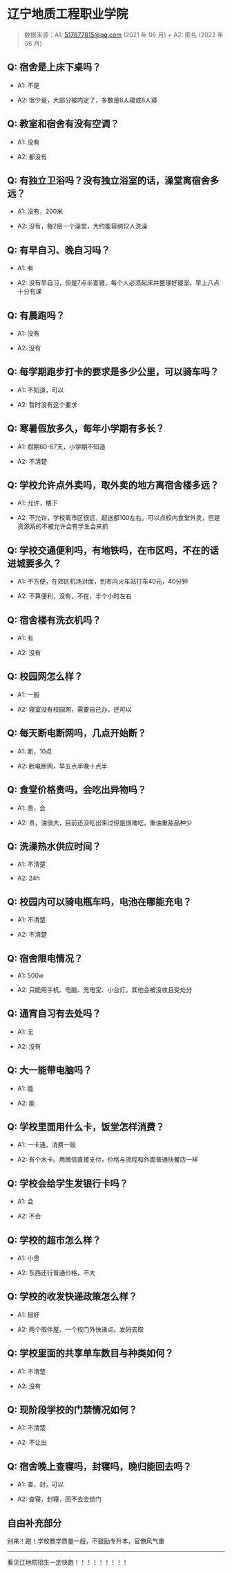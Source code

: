 # 辽宁地质工程职业学院

> 数据来源：A1: 517877815@qq.com (2021 年 06 月) + A2: 匿名 (2022 年 06 月)

## Q: 宿舍是上床下桌吗？

- A1: 不是

- A2: 很少是，大部分被内定了，多数是6人寝或8人寝

## Q: 教室和宿舍有没有空调？

- A1: 没有

- A2: 都没有

## Q: 有独立卫浴吗？没有独立浴室的话，澡堂离宿舍多远？

- A1: 没有，200米

- A2: 没有，每2层一个澡堂，大约能容纳12人洗澡

## Q: 有早自习、晚自习吗？

- A1: 有

- A2: 没有早自习，但是7点半查寝，每个人必须起床并整理好寝室，早上八点十分有课

## Q: 有晨跑吗？

- A1: 没有

- A2: 没有

## Q: 每学期跑步打卡的要求是多少公里，可以骑车吗？

- A1: 不知道，可以

- A2: 暂时没有这个要求

## Q: 寒暑假放多久，每年小学期有多长？

- A1: 假期60-67天，小学期不知道

- A2: 不清楚

## Q: 学校允许点外卖吗，取外卖的地方离宿舍楼多远？

- A1: 允许，楼下

- A2: 不允许，学校离市区很远，起送都100左右。可以点校内食堂外卖，但是资源系的不被允许会有学生会来抓

## Q: 学校交通便利吗，有地铁吗，在市区吗，不在的话进城要多久？

- A1: 不方便，在郊区机场对面，到市内火车站打车40元，40分钟

- A2: 不算便利，没有，不在，半个小时左右

## Q: 宿舍楼有洗衣机吗？

- A1: 有

- A2: 没有

## Q: 校园网怎么样？

- A1: 一般

- A2: 寝室没有校园网，需要自己办，还可以

## Q: 每天断电断网吗，几点开始断？

- A1: 断，10点

- A2: 断电断网，早五点半晚十点半

## Q: 食堂价格贵吗，会吃出异物吗？

- A1: 贵，会

- A2: 贵，油很大，目前还没吃出来过但是很难吃，重油重盐品种少

## Q: 洗澡热水供应时间？

- A1: 不清楚

- A2: 24h

## Q: 校园内可以骑电瓶车吗，电池在哪能充电？

- A1: 不清楚

- A2: 不清楚

## Q: 宿舍限电情况？

- A1: 500w

- A2: 只能用手机、电脑、充电宝、小台灯。其他会被没收且受处分

## Q: 通宵自习有去处吗？

- A1: 无

- A2: 没有

## Q: 大一能带电脑吗？

- A1: 能

- A2: 能

## Q: 学校里面用什么卡，饭堂怎样消费？

- A1: 一卡通，消费一般

- A2: 有个水卡。用微信直接支付，价格与流程和外面普通快餐店一样

## Q: 学校会给学生发银行卡吗？

- A1: 会

- A2: 不会

## Q: 学校的超市怎么样？

- A1: 小贵

- A2: 东西还行普通价格，不大

## Q: 学校的收发快递政策怎么样？

- A1: 挺好

- A2: 两个取件屋，一个校门外快递点。发码去取

## Q: 学校里面的共享单车数目与种类如何？

- A1: 不清楚

- A2: 没有

## Q: 现阶段学校的门禁情况如何？

- A1: 不清楚

- A2: 不让出

## Q: 宿舍晚上查寝吗，封寝吗，晚归能回去吗？

- A1: 查，封，可以

- A2: 查寝，封寝，回不去会锁门

## 自由补充部分

别来！跑！学校教学质量一般，不鼓励专升本，官僚风气重

***

看见辽地院招生一定快跑！！！！！！！！！